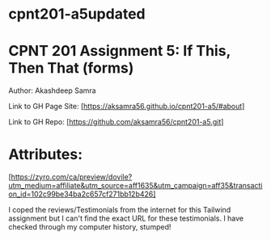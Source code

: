 # cpnt201-a5updated

# CPNT 201 Assignment 5: If This, Then That (forms)

Author: Akashdeep Samra

Link to GH Page Site:
[https://aksamra56.github.io/cpnt201-a5/#about]

Link to GH Repo:
[https://github.com/aksamra56/cpnt201-a5.git]

# Attributes:
[https://zyro.com/ca/preview/dovile?utm_medium=affiliate&utm_source=aff1635&utm_campaign=aff35&transaction_id=102c99be34ba2c657cf271bb12b426]

I coped the reviews/Testimonials from the internet for this Tailwind assignment but I can't find the exact URL for these testimonials. I have checked through my computer history, stumped!
